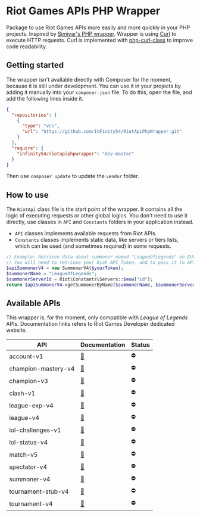 # Riot Games APIs PHP Wrapper

Package to use Riot Games APIs more easily and more quickly in your PHP projects. Inspired by [Simivar's PHP wrapper](https://github.com/simivar/riot-php). Wrapper is using [Curl]() to execute HTTP requests. Curl is implemented with [php-curl-class](https://github.com/php-curl-class/php-curl-class) to improve code readability.

## Getting started

The wrapper isn't available directly with Composer for the moment, because it is still under development. You can use it in your projects by adding it manually into your `composer.json` file. To do this, open the file, and add the following lines inside it.

```json
{
  "repositories": [
    {
      "type": "vcs",
      "url": "https://github.com/InFinity54/RiotApiPhpWrapper.git"
    }
  ],
  "require": {
    "infinity54/riotapiphpwrapper": "dev-master"
  }
}
```

Then use `composer update` to update the `vendor` folder.

## How to use

The `RiotApi` class file is the start point of the wrapper. It contains all the logic of executing requests or other global logics. You don't need to use it directly, use classes in `API` and `Constants` folders in your application instead.
* `API` classes implements available requests from Riot APIs.
* `Constants` classes implements static data, like servers or tiers lists, which can be used (and sometimes required) in some requests.

```php
// Example: Retrieve data about summoner named "LeagueOfLegends" on EUW server.
// You will need to retrieve your Riot API Token, and to pass it to API classes.
$apiSummonerV4 = new SummonerV4($yourToken);
$summonerName = "LeagueOfLegends";
$summonerServerId = Riot\Constants\Servers::$euw["id"];
return $apiSummonerV4->getSummonerByName($summonerName, $summonerServerId);
```

## Available APIs

This wrapper is, for the moment, only compatible with _League of Legends_ APIs. Documentation links refers to Riot Games Developer dedicated website.

| API                 | Documentation                                                  | Status |
|---------------------|----------------------------------------------------------------|--------|
| account-v1          | [🔗](https://developer.riotgames.com/apis#account-v1)          | ⛔      |
| champion-mastery-v4 | [🔗](https://developer.riotgames.com/apis#champion-mastery-v4) | ⛔      |
| champion-v3         | [🔗](https://developer.riotgames.com/apis#champion-v3)         | ⛔      |
| clash-v1            | [🔗](https://developer.riotgames.com/apis#clash-v1)            | ⛔      |
| league-exp-v4       | [🔗](https://developer.riotgames.com/apis#league-exp-v4)       | ⛔      |
| league-v4           | [🔗](https://developer.riotgames.com/apis#league-v4)           | ⛔      |
| lol-challenges-v1   | [🔗](https://developer.riotgames.com/apis#lol-challenges-v1)   | ⛔      |
| lol-status-v4       | [🔗](https://developer.riotgames.com/apis#lol-status-v4)       | ⛔      |
| match-v5            | [🔗](https://developer.riotgames.com/apis#match-v5)            | ⛔      |
| spectator-v4        | [🔗](https://developer.riotgames.com/apis#spectator-v4)        | ⛔      |
| summoner-v4         | [🔗](https://developer.riotgames.com/apis#summoner-v4)         | ⛔      |
| tournament-stub-v4  | [🔗](https://developer.riotgames.com/apis#tournament-stub-v4)  | ⛔      |
| tournament-v4       | [🔗](https://developer.riotgames.com/apis#tournament-v4)       | ⛔      |